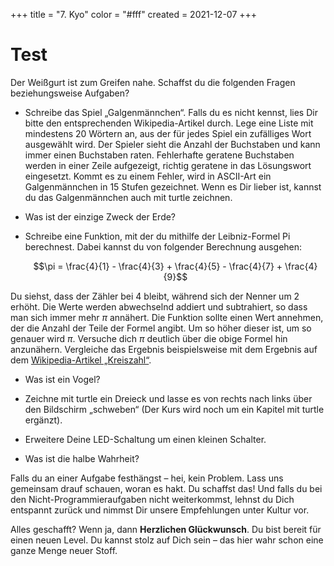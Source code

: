 +++
title = "7. Kyo"
color = "#fff"
created = 2021-12-07
+++

<script lang="ts">
  import Figure from '$lib/components/Figure.svelte';
</script>


# Test

Der Weißgurt ist zum Greifen nahe. Schaffst du die folgenden Fragen beziehungsweise Aufgaben?

- Schreibe das Spiel „Galgenmännchen“. Falls du es nicht kennst, lies Dir bitte den entsprechenden Wikipedia-Artikel
  durch. Lege eine Liste mit mindestens 20 Wörtern an, aus der für jedes Spiel ein zufälliges Wort ausgewählt wird.
  Der Spieler sieht die Anzahl der Buchstaben und kann immer einen Buchstaben raten. Fehlerhafte geratene Buchstaben
  werden in einer Zeile aufgezeigt, richtig geratene in das Lösungswort eingesetzt. Kommt es zu einem Fehler, wird in
  ASCII-Art ein Galgenmännchen in 15 Stufen gezeichnet. Wenn es Dir lieber ist, kannst du das Galgenmännchen auch mit
  turtle zeichnen.

- Was ist der einzige Zweck der Erde?

- Schreibe eine Funktion, mit der du mithilfe der Leibniz-Formel Pi berechnest. Dabei kannst du von folgender
  Berechnung ausgehen:

  $$\pi = \frac{4}{1} - \frac{4}{3} + \frac{4}{5} - \frac{4}{7} + \frac{4}{9}$$

Du siehst, dass der Zähler bei 4 bleibt, während sich der Nenner um 2 erhöht. Die Werte werden abwechselnd addiert und
subtrahiert, so dass man sich immer mehr $\pi$ annähert. Die Funktion sollte einen Wert annehmen, der die Anzahl der
Teile der Formel angibt. Um so höher dieser ist, um so genauer wird $\pi$. Versuche dich $\pi$ deutlich über die obige
Formel hin anzunähern. Vergleiche das Ergebnis beispielsweise mit dem Ergebnis auf dem
[Wikipedia-Artikel „Kreiszahl“](https://de.wikipedia.org/wiki/Kreiszahl).

- Was ist ein Vogel?

- Zeichne mit turtle ein Dreieck und lasse es von rechts nach links über den Bildschirm „schweben“ (Der Kurs wird noch
  um ein Kapitel mit turtle ergänzt).

- Erweitere Deine LED-Schaltung um einen kleinen Schalter.

- Was ist die halbe Wahrheit?

Falls du an einer Aufgabe festhängst – hei, kein Problem. Lass uns gemeinsam drauf schauen, woran es hakt. Du schaffst
das! Und falls du bei den Nicht-Programmieraufgaben nicht weiterkommst, lehnst du Dich entspannt zurück und nimmst Dir
unsere Empfehlungen unter Kultur vor.

Alles geschafft? Wenn ja, dann **Herzlichen Glückwunsch**. Du bist bereit für einen neuen Level. Du kannst stolz auf
Dich sein – das hier wahr schon eine ganze Menge neuer Stoff.
